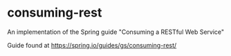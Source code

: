 # consuming-rest
An implementation of the Spring guide "Consuming a RESTful Web Service"

Guide found at https://spring.io/guides/gs/consuming-rest/
